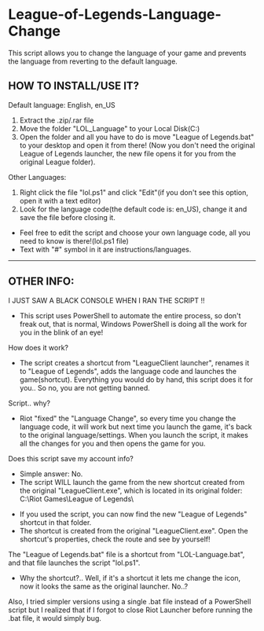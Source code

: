 # League-of-Legends-Language-Change
This script allows you to change the language of your game and prevents the language from reverting to the default language.


HOW TO INSTALL/USE IT?
-----------------------------------------------------------------------------------------------
Default language: English, en_US

1. Extract the .zip/.rar file
2. Move the folder "LOL_Language" to your Local Disk(C:)
3. Open the folder and all you have to do is move "League of Legends.bat" to your desktop and open it from there!
(Now you don't need the original League of Legends launcher, the new file opens it for you from the original League folder).

Other Languages:
1. Right click the file "lol.ps1" and click "Edit"(if you don't see this option, open it with a text editor)
2. Look for the language code(the default code is: en_US), change it and save the file before closing it.

- Feel free to edit the script and choose your own language code, all you need to know is there!(lol.ps1 file)
- Text with "#" symbol in it are instructions/languages.
-----------------------------------------------------------------------------------------------

OTHER INFO:
-----------------------------------------------------------------------------------------------
I JUST SAW A BLACK CONSOLE WHEN I RAN THE SCRIPT !!
* This script uses PowerShell to automate the entire process, so don't freak out, that is normal, Windows PowerShell is doing all the work for you in the blink of an eye!

How does it work?
* The script creates a shortcut from "LeagueClient launcher", renames it to "League of Legends", adds the language code and launches the game(shortcut). Everything you would do by hand, this script does it for you.. So no, you are not getting banned.

Script.. why?
* Riot "fixed" the "Language Change", so every time you change the language code, it will work but next time you launch the game, it's back to the original language/settings. When you launch the script, it makes all the changes for you and then opens the game for you.

Does this script save my account info?
* Simple answer: No.
* The script WILL launch the game from the new shortcut created from the original "LeagueClient.exe", which is located in its original folder: C:\Riot Games\League of Legends\
- If you used the script, you can now find the new "League of Legends" shortcut in that folder.
- The shortcut is created from the original "LeagueClient.exe". Open the shortcut's properties, check the route and see by yourself!

The "League of Legends.bat" file is a shortcut from "LOL-Language.bat", and that file launches the script "lol.ps1".
* Why the shortcut?.. Well, if it's a shortcut it lets me change the icon, now it looks the same as the original launcher. No..?

Also, I tried simpler versions using a single .bat file instead of a PowerShell script but I realized that if I forgot to close Riot Launcher before running the .bat file, it would simply bug.
